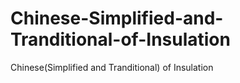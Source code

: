 # Chinese-Simplified-and-Tranditional-of-Insulation
Chinese(Simplified and Tranditional) of Insulation
